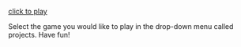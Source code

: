 [click to play](https://xj1ang.github.io/TPSIT/)

Select the game you would like to play in the drop-down menu called projects. Have fun!

